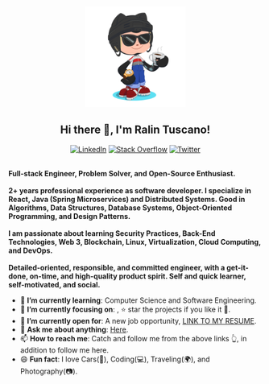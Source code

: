 <div>
    <div align=center>
        <img src="https://raw.githubusercontent.com/ralintuscano/ralintuscano/master/GitHub.png" alt="GitHub Octocat Drinking a Cup of Coffee" height="200">
    </div>
    <div align=center>
      <h2><strong>Hi there 👋, I'm Ralin Tuscano!</strong></h2>
    </div>
    <div align=center>
        <a href="https://www.linkedin.com/in/ralin-tuscano/"><img src="https://img.shields.io/badge/Linkedin-0077b5?style=flat&logo=linkedin" alt="LinkedIn" /></a>
        <a href="https://stackoverflow.com/users/14148011/ralin-tuscano"><img src="https://img.shields.io/badge/Stack Overflow-f48024?style=flat&logo=stackoverflow&logoColor=white" alt="Stack Overflow" /></a>
        <a href="https://twitter.com/ralintuscano"><img src="https://img.shields.io/badge/Twitter-0088cc?style=flat&logo=twitter&logoColor=white" alt="Twitter" /></a>
    </div>
    <div align=left>
        <br>
        <p>
            <strong>
                 Full-stack Engineer, Problem Solver, and Open-Source Enthusiast.<br><br>
                2+ years professional experience as software developer. I specialize in React, Java (Spring Microservices) and Distributed Systems. Good in Algorithms, Data Structures, Database Systems, Object-Oriented Programming, and Design Patterns.<br><br>
                I am passionate about learning Security Practices, Back-End Technologies, Web 3, Blockchain, Linux, Virtualization, Cloud Computing, and DevOps.<br><br>
                Detailed-oriented, responsible, and committed engineer, with a get-it-done, on-time, and high-quality product spirit. Self and quick learner, self-motivated, and social.
            </strong>
        </p>
        <ul>
            <li>🌱 <b>I’m currently learning</b>: Computer Science and Software Engineering.</li>
            <li>🎯 <b>I’m currently focusing on</b>: </a>, ⭐️ star the projects if you like it 🤩.</li>
            <li>🤔 <b>I’m currently open for</b>: A new job opportunity, <a href="">LINK TO MY RESUME</a>.</li>
            <li>💬 <b>Ask me about anything</b>: <a href="https://github.com/ralintuscano/ralintuscano/issues">Here</a>.</li>
            <li>📫 <b>How to reach me</b>: Catch and follow me from the above links 👆, in addition to follow me here.</li>
            <li>😄 <b>Fun fact</b>: I love Cars(🚗), Coding(💻), Traveling(🌍), and Photography(📷).</li>
        </ul>
    </div>
   
   
</div>
